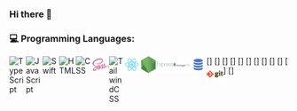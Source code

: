 ### Hi there 👋

<!--
**otsukaToshikazu/otsukaToshikazu** is a ✨ _special_ ✨ repository because its `README.md` (this file) appears on your GitHub profile.

Here are some ideas to get you started:

- 🔭 I’m currently working on ...
- 🌱 I’m currently learning ...
- 👯 I’m looking to collaborate on ...
- 🤔 I’m looking for help with ...
- 💬 Ask me about ...
- 📫 How to reach me: ...
- 😄 Pronouns: ...
- ⚡ Fun fact: ...
-->
### 💻 Programming Languages:
<img align="left" target="_blank" alt="TypeScript" width="30px" src="https://raw.githubusercontent.com/yurijserrano/Github-Profile-Readme-Logos/master/programming%20languages/typescript.svg" />
[<img align="left" target="_blank" alt="JavaScript" width="30px" src="https://raw.githubusercontent.com/rahuldkjain/github-profile-readme-generator/master/src/images/icons/ProgrammingLanguages/javascript.svg" />]
[<img align="left" target="_blank" alt="Swift" width="30px" src="https://raw.githubusercontent.com/rahuldkjain/github-profile-readme-generator/master/src/images/icons/ProgrammingLanguages/swift.svg" />]
[<img align="left" target="_blank" alt="HTML" width="30px" src="https://raw.githubusercontent.com/yurijserrano/Github-Profile-Readme-Logos/master/others/html.svg" />]
[<img align="left" target="_blank" alt="CSS" width="30px" src="https://raw.githubusercontent.com/yurijserrano/Github-Profile-Readme-Logos/master/others/css.svg" />]
[<img align="left" target="_blank" alt="Sass" width="30px" src="https://raw.githubusercontent.com/github/explore/80688e429a7d4ef2fca1e82350fe8e3517d3494d/topics/sass/sass.png" />]
[<img align="left" target="_blank" alt="TailwindCSS" width="26px" src="https://raw.githubusercontent.com/rahuldkjain/github-profile-readme-generator/master/src/images/icons/FrontendDevelopment/tailwind.svg" />]
[<img align="left" target="_blank" alt="React" width="30px" src="https://raw.githubusercontent.com/github/explore/80688e429a7d4ef2fca1e82350fe8e3517d3494d/topics/react/react.png" />]
[<img align="left" target="_blank" alt="NodeJS" width="30px" src="https://raw.githubusercontent.com/github/explore/80688e429a7d4ef2fca1e82350fe8e3517d3494d/topics/nodejs/nodejs.png" />]
[<img align="left" target="_blank" alt="Express" width="30px" src="https://raw.githubusercontent.com/github/explore/80688e429a7d4ef2fca1e82350fe8e3517d3494d/topics/express/express.png" />]
[<img align="left" target="_blank" alt="MongoDB" width="30px" src="https://raw.githubusercontent.com/github/explore/80688e429a7d4ef2fca1e82350fe8e3517d3494d/topics/mongodb/mongodb.png" />]
[<img align="left" target="_blank" alt="SQL" width="30px" src="https://raw.githubusercontent.com/github/explore/80688e429a7d4ef2fca1e82350fe8e3517d3494d/topics/sql/sql.png" />]
[<img align="left" target="_blank" alt="git" width="30px" src="https://raw.githubusercontent.com/github/explore/80688e429a7d4ef2fca1e82350fe8e3517d3494d/topics/git/git.png" />]
